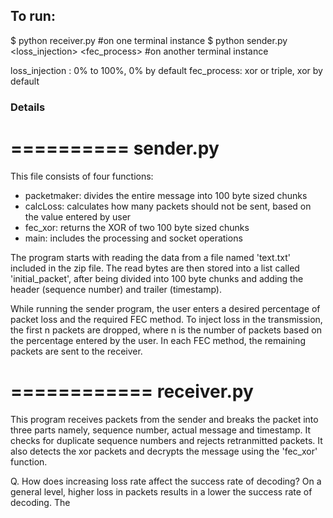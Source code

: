 ## To run:

$ python receiver.py  #on one terminal instance
$ python sender.py <loss_injection> <fec_process> #on another terminal instance

loss_injection : 0% to 100%, 0% by default
fec_process: xor or triple, xor by default

### Details

==========
sender.py
==========

This file consists of four functions:
* packetmaker: divides the entire message into 100 byte sized chunks
* calcLoss: calculates how many packets should not be sent, based on the value entered by user
* fec_xor: returns the XOR of two 100 byte sized chunks
* main: includes the processing and socket operations

The program starts with reading the data from a file named 'text.txt' included in the zip file. The read bytes are then stored into a list called 'initial_packet', after being divided into 100 byte chunks and adding the header (sequence number) and trailer (timestamp).

While running the sender program, the user enters a desired percentage of packet loss and the required FEC method. To inject loss in the transmission, the first n packets are dropped, where n is the number of packets based on the percentage entered by the user. In each FEC method, the remaining packets are sent to the receiver.

============
receiver.py
============

This program receives packets from the sender and breaks the packet into three parts namely, sequence number, actual message and timestamp. It checks for duplicate sequence numbers and rejects retranmitted packets. It also detects the xor packets and decrypts the message using the 'fec_xor' function.


Q. How does	increasing loss rate affect	the	success rate of decoding?
On a general level, higher loss in packets results in a lower the success rate of decoding. The 	
